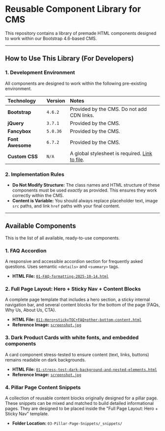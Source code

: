 # Reusable Component Library for CMS

This repository contains a library of premade HTML components designed to work within our Bootstrap 4.6-based CMS.

---

## How to Use This Library (For Developers)

### 1. Development Environment
All components are designed to work within the following pre-existing environment.

| Technology | Version | Notes |
| :--- | :--- | :--- |
| **Bootstrap** | `4.6.2` | Provided by the CMS. Do not add CDN links. |
| **jQuery** | `3.7.1` | Provided by the CMS. |
| **Fancybox** | `5.0.36` | Provided by the CMS. |
| **Font Awesome**| `6.7.2` | Provided by the CMS. |
| **Custom CSS** | `N/A` | A global stylesheet is required. [Link to file](https://raw.githubusercontent.com/Gara2025/jubilant-tribble/main/036-7-UPLD-GLOBAL-CSS-STYLES-2025-09-29--04-49PM.css). |




### 2. Implementation Rules

- **Do Not Modify Structure:** The class names and HTML structure of these components must be used _exactly_ as provided. This ensures they work correctly within the CMS.
- **Content is Variable:** You should always replace placeholder text, image `src` paths, and link `href` paths with your final content.

---

## Available Components

This is the list of all available, ready-to-use components.

### 1. FAQ Accordion

A responsive and accessible accordion section for frequently asked questions. Uses semantic `<details>` and `<summary>` tags.

- **HTML File:** [`01-FAQ-formatting-2025-10-14.html`](https://raw.githubusercontent.com/Gara2025/jubilant-tribble/main/01-FAQ-formatting-2025-10-14)

### 2. Full Page Layout: Hero + Sticky Nav + Content Blocks

A complete page template that includes a hero section, a sticky internal navigation bar, and several content blocks for the bottom of the page (FAQs, Why Us, About Us, CTA).

- **HTML File:** [`011-Hero+stickyTOC+FAQ+other-bottom-content.html`](https://raw.githubusercontent.com/Gara2025/jubilant-tribble/main/011-Hero+stickyTOC+FAQ+other-bottom-content.html)
- **Reference Image:** [`screenshot.jpg`](https://raw.githubusercontent.com/Gara2025/jubilant-tribble/main/011-Hero+stickyTOC+FAQ+other-bottom-content.jpg)

### 3. Dark Product Cards with white fonts, and embedded components

A card component stress-tested to ensure content (text, links, buttons) remains readable on dark backgrounds.

- **HTML File:** [`01-stress-test-dark-background-and-nested-elements.html`](https://raw.githubusercontent.com/Gara2025/jubilant-tribble/main/01-stress-test-dark-background-and-nested-elements.html)
- **Reference Image:** [`screenshot.jpg`](https://raw.githubusercontent.com/Gara2025/jubilant-tribble/main/01-stress-test-dark-color-background-and-nested-elements.jpg)

### 4. Pillar Page Content Snippets
A collection of reusable content blocks originally designed for a pillar page. These snippets can be mixed and matched to build detailed informational pages. They are designed to be placed inside the "Full Page Layout: Hero + Sticky Nav" template.
- **Folder Location:** `03-Pillar-Page-Snippets/_snippets/`
